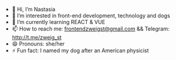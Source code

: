 - 👋 Hi, I’m Nastasia
- 👀 I’m interested in front-end development, technology and dogs
- 🌱 I’m currently learning REACT & VUE
- 📫 How to reach me: frontendzweigst@gmail.com && Telegram: http://t.me/zweig_st
- 😄 Pronouns: she/her
- ⚡ Fun fact: I named my dog ​​after an American physicist

<!---
ZWEIGST/ZWEIGST is a ✨ special ✨ repository because its `README.md` (this file) appears on your GitHub profile.
You can click the Preview link to take a look at your changes.
--->
